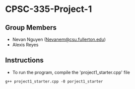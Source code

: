 # CPSC-335-Project-1
## Group Members
- Nevan Nguyen (Nevanem@csu.fullerton.edu)  
- Alexis Reyes 
## Instructions
- To run the program, compile the 'project1_starter.cpp' file
```
g++ project1_starter.cpp -0 porject1_starter
```
